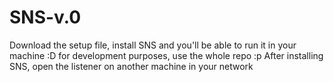 # SNS-v.0
Download the setup file, install SNS and you'll be able to run it in your machine :D 
for development purposes, use the whole repo :p 
After installing SNS, open the listener on another machine in your network
